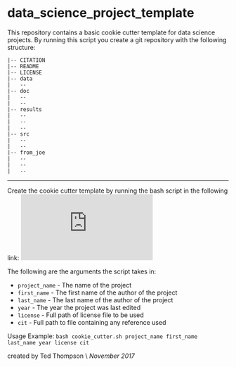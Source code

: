 # data_science_project_template
This repository contains a basic cookie cutter template for data science projects.
By running this script you create a git repository with the following structure:

```
|-- CITATION
|-- README
|-- LICENSE
|-- data
|   --
|-- doc
|   --
|   --
|-- results
|   --
|   --
|   --
|-- src
|   --
|   --
|-- from_joe
|   --
|   --
|   --
```
-------
Create the cookie cutter template by running the bash script in the  following link:
![cookie_cutter.sh](https://github.com/TeddTech/data_science_project_template/blob/master/cookie_cutter.sh)

The following are the arguments the script takes in:
* `project_name` - The name of the project
* `first_name` - The first name of the author of the project
* `last_name` - The last name of the author of the project
* `year` - The year the project was last edited
* `license` - Full path of license file to be used
* `cit` - Full path to file containing any reference used

Usage Example: `bash cookie_cutter.sh project_name first_name last_name year license cit`

created by  Ted Thompson 
\ *November 2017*
